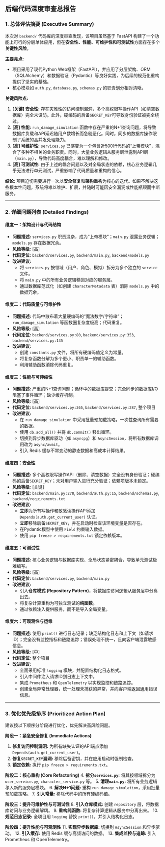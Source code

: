 ## **后端代码深度审查总报告**

### **1. 总体评估摘要 (Executive Summary)**

本次对 `backend/` 代码库的深度审查发现，该项目虽然基于 FastAPI 构建了一个功能上可行的分层单体应用，但在**安全性、性能、可维护性和可测试性**方面存在多个**关键性风险**。

**主要亮点:**
*   项目采用了现代Python Web框架（FastAPI），并应用了分层架构、ORM（SQLAlchemy）和数据验证（Pydantic）等良好实践，为后续的规范化重构提供了坚实的基础。
*   核心模块如 `auth.py`, `database.py`, `schemas.py` 的职责划分相对清晰。

**关键风险点:**
1.  **[关键] 安全性:** 存在灾难性的访问控制漏洞，多个高权限写操作API（如清空数据库）完全未设防。此外，硬编码的后备`SECRET_KEY`可导致身份验证被完全绕过。
2.  **[高] 性能:** `run_damage_simulation` 函数中存在严重的N+1查询问题，将导致数据库负载和API延迟随用户数增长而急剧恶化。同时，同步的数据库操作限制了系统的高并发处理能力。
3.  **[高] 可维护性:** `services.py` 已演变为一个包含近500行代码的“上帝模块”，混合了多种不相关的业务职责。同时，大量业务逻辑从服务层泄露到API层（`main.py`），导致代码高度耦合，难以理解和修改。
4.  **[高] 可测试性:** 由于上述的耦合问题以及对全局状态的依赖，核心业务逻辑几乎无法进行单元测试，严重影响了代码质量和重构的信心。

**结论:**
项目迫切需要进行一次以**安全修复**和**架构重构**为核心的迭代。如果不解决这些根本性问题，系统将难以维护、扩展，并随时可能因安全漏洞或性能瓶颈而中断服务。

---

### **2. 详细问题列表 (Detailed Findings)**

#### **维度一：架构设计与代码结构**
*   **问题描述:** `services.py` 职责混杂，成为“上帝模块”；`main.py` 泄露业务逻辑；`models.py` 存在数据冗余。
*   **风险等级:** [高]
*   **代码定位:** `backend/services.py`, `backend/main.py`, `backend/models.py`
*   **改进建议:**
    *   将 `services.py` 按领域（用户、角色、模拟）拆分为多个独立的 `service` 文件。
    *   将 `main.py` 中的所有业务逻辑移回对应的服务层。
    *   通过数据库范式化（如创建 `CharacterMetadata` 表）消除 `models.py` 中的数据冗余。

#### **维度二：代码质量与可维护性**
*   **问题描述:** 代码中散布着大量硬编码的“魔法数字/字符串”；`run_damage_simulation` 等函数圈复杂度极高；代码重复。
*   **风险等级:** [高]
*   **代码定位:** `backend/services.py:80`, `backend/services.py:353`, `backend/services.py:135`
*   **改进建议:**
    *   创建 `constants.py` 文件，将所有硬编码值定义为常量。
    *   将复杂函数分解为多个更小、职责单一的辅助函数。
    *   利用辅助函数消除代码重复。

#### **维度三：性能与可伸缩性**
*   **问题描述:** 严重的N+1查询问题；循环中的数据库提交；完全同步的数据库I/O阻塞了事件循环；缺少缓存机制。
*   **风险等级:** [高]
*   **代码定位:** `backend/services.py:365`, `backend/services.py:287`, 整个项目
*   **改进建议:**
    *   在 `run_damage_simulation` 中采用批量预加载策略，一次性查询所有需要的数据。
    *   使用 `db.add_all()` 并将 `db.commit()` 移出循环。
    *   切换到异步数据库驱动（如 `asyncpg`）和 `AsyncSession`，将所有数据库调用改为 `async/await`。
    *   引入 Redis 缓存不常变动的静态数据和高成本计算结果。

#### **维度四：安全性**
*   **问题描述:** 多个高权限写操作API（删除、清空数据）完全没有身份验证；硬编码的后备`SECRET_KEY`；未对用户输入进行充分验证；依赖项版本未锁定。
*   **风险等级:** [关键]
*   **代码定位:** `backend/main.py:270`, `backend/auth.py:15`, `backend/schemas.py`, `backend/requirements.txt`
*   **改进建议:**
    *   **立即**为所有写操作和敏感读操作API添加 `Depends(auth.get_current_user)` 认证。
    *   **立即**移除后备`SECRET_KEY`，并在启动时检查该环境变量是否存在。
    *   在Pydantic模型中使用 `Field` 约束输入数据。
    *   使用 `pip freeze > requirements.txt` 锁定依赖版本。

#### **维度五：可测试性**
*   **问题描述:** 核心业务逻辑与数据库实现、全局状态紧密耦合，导致单元测试极难编写。
*   **风险等级:** [高]
*   **代码定位:** `backend/services.py`, `backend/main.py`
*   **改进建议:**
    *   引入**仓库模式 (Repository Pattern)**，将数据库访问逻辑从服务层中分离出去。
    *   将复杂计算重构为可独立测试的**纯函数**。
    *   通过依赖注入提供服务，而不是导入全局变量。

#### **维度六：可观测性与运维**
*   **问题描述:** 使用 `print()` 进行日志记录；缺乏结构化日志和上下文（如请求ID）；完全没有监控指标和链路追踪；错误处理不统一，且向客户端泄露敏感信息。
*   **风险等级:** [中]
*   **代码定位:** 整个项目
*   **改进建议:**
    *   全面采用标准 `logging` 模块，并配置结构化日志格式。
    *   引入中间件注入请求ID到日志上下文中。
    *   集成 `Prometheus` 和 `OpenTelemetry` 以实现监控和链路追踪。
    *   创建全局异常处理器，统一处理未捕获的异常，并向客户端返回通用错误信息。

---

### **3. 优化优先级排序 (Prioritized Action Plan)**

建议按以下顺序分阶段进行优化，优先解决高风险问题。

**阶段一：紧急安全修复 (Immediate Actions)**
1.  **修复访问控制漏洞:** 为所有缺失认证的API端点添加 `Depends(auth.get_current_user)`。
2.  **修复`SECRET_KEY`漏洞:** 移除后备密钥，并在应用启动时强制检查。
3.  **锁定依赖:** 执行 `pip freeze > requirements.txt`。

**阶段二：核心重构 (Core Refactoring)**
4.  **拆分`services.py`:** 将其按领域拆分为 `user_service.py`, `character_service.py` 等。
5.  **清理`main.py`:** 将所有业务逻辑移入新的服务层模块。
6.  **解决N+1问题:** 重构 `run_damage_simulation`，采用批量预加载策略。
7.  **引入常量:** 移除代码中的所有硬编码值。

**阶段三：提升可维护性与可测试性**
8.  **引入仓库模式:** 创建 `repository` 层，将数据库访问与业务逻辑解耦。
9.  **重构纯函数:** 将复杂计算逻辑从服务中分离出来。
10. **规范日志记录:** 全项目用 `logging` 替换 `print()`，并引入结构化日志。

**阶段四：提升性能与可观测性**
11. **实现异步数据库:** 切换到 `AsyncSession` 和异步驱动。
12. **引入缓存:** 使用 Redis 缓存高频访问的数据。
13. **集成监控与追踪:** 引入 Prometheus 和 OpenTelemetry。